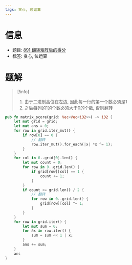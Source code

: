 ```yaml
---
tags: 贪心, 位运算
---
```


# 信息
* 题目: [891.翻转矩阵后的得分](https://leetcode.cn/problems/score-after-flipping-matrix/)
* 标签: 贪心, 位运算

# 题解

>[!info]
> 1. 由于二进制高位在左边, 因此每一行的第一个数必须是1
> 2. 之后每列的1的个数必须大于0的个数, 否则翻转

```rust
pub fn matrix_score(grid: Vec<Vec<i32>>) -> i32 {
    let mut grid = grid;
    let mut ans = 0;
    for row in grid.iter_mut() {
        if row[0] == 0 {
            // 翻转
            row.iter_mut().for_each(|x| *x ^= 1);
        }
    }
    for col in 0..grid[0].len() {
        let mut count = 0;
        for row in 0..grid.len() {
            if grid[row][col] == 1 {
                count += 1;
            }
        }
        if count <= grid.len() / 2 {
            // 翻转
            for row in 0..grid.len() {
                grid[row][col] ^= 1;
            }
        }
    }
    for row in grid.iter() {
        let mut sum = 0;
        for &x in row.iter() {
            sum = sum << 1 | x;
        }
        ans += sum;
    }
    ans
}
```

